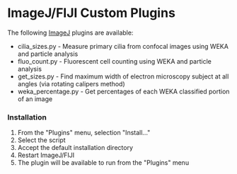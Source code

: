 # ImageJ/FIJI Custom Plugins

The following [ImageJ](https://imagej.nih.gov/ij/) plugins are available:

* cilia_sizes.py - Measure primary cilia from confocal images using WEKA and particle analysis
* fluo_count.py - Fluorescent cell counting using WEKA and particle analysis
* get_sizes.py - Find maximum width of electron microscopy subject at all angles (via rotating calipers method)
* weka_percentage.py - Get percentages of each WEKA classified portion of an image

### Installation

1. From the "Plugins" menu, selection "Install..."
2. Select the script
3. Accept the default installation directory
4. Restart ImageJ/FIJI
5. The plugin will be available to run from the "Plugins" menu
